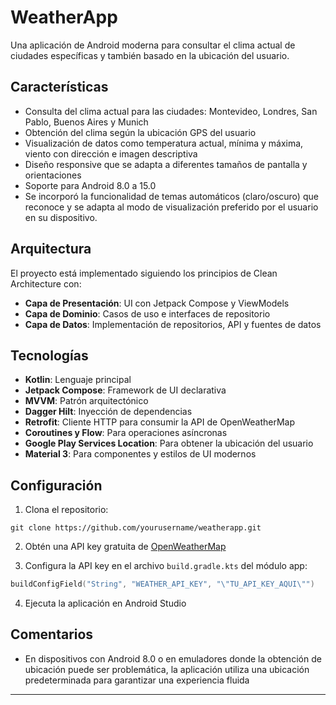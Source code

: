 # WeatherApp

Una aplicación de Android moderna para consultar el clima actual de ciudades específicas y también basado en la ubicación del usuario.

## Características

- Consulta del clima actual para las ciudades: Montevideo, Londres, San Pablo, Buenos Aires y Munich
- Obtención del clima según la ubicación GPS del usuario
- Visualización de datos como temperatura actual, mínima y máxima, viento con dirección e imagen descriptiva
- Diseño responsive que se adapta a diferentes tamaños de pantalla y orientaciones
- Soporte para Android 8.0 a 15.0
- Se incorporó la funcionalidad de temas automáticos (claro/oscuro) que reconoce y se adapta al modo de visualización preferido por el usuario en su dispositivo.

## Arquitectura

El proyecto está implementado siguiendo los principios de Clean Architecture con:

- **Capa de Presentación**: UI con Jetpack Compose y ViewModels
- **Capa de Dominio**: Casos de uso e interfaces de repositorio
- **Capa de Datos**: Implementación de repositorios, API y fuentes de datos

## Tecnologías

- **Kotlin**: Lenguaje principal
- **Jetpack Compose**: Framework de UI declarativa
- **MVVM**: Patrón arquitectónico
- **Dagger Hilt**: Inyección de dependencias
- **Retrofit**: Cliente HTTP para consumir la API de OpenWeatherMap
- **Coroutines y Flow**: Para operaciones asíncronas
- **Google Play Services Location**: Para obtener la ubicación del usuario
- **Material 3**: Para componentes y estilos de UI modernos

## Configuración

1. Clona el repositorio:
```
git clone https://github.com/yourusername/weatherapp.git
```

2. Obtén una API key gratuita de [OpenWeatherMap](https://openweathermap.org/api)

3. Configura la API key en el archivo `build.gradle.kts` del módulo app:
```kotlin
buildConfigField("String", "WEATHER_API_KEY", "\"TU_API_KEY_AQUI\"")
```

4. Ejecuta la aplicación en Android Studio

## Comentarios

- En dispositivos con Android 8.0 o en emuladores donde la obtención de ubicación puede ser problemática, la aplicación utiliza una ubicación predeterminada para garantizar una experiencia fluida

---
